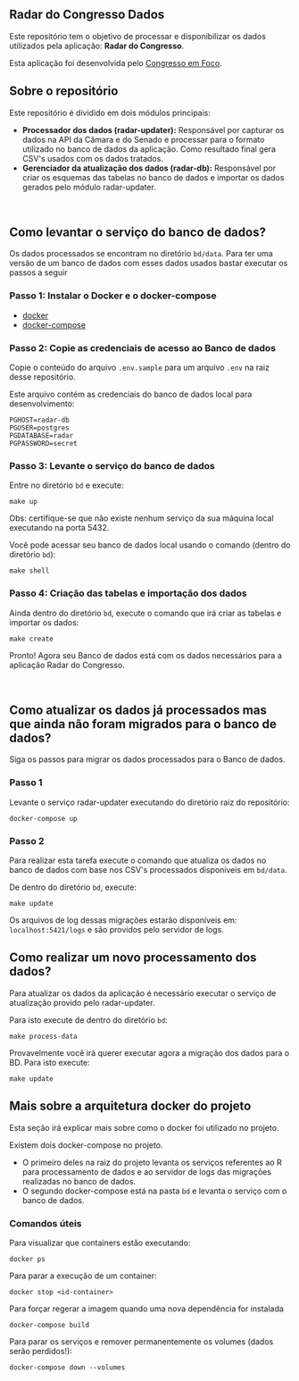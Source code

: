 ## Radar do Congresso Dados

Este repositório tem o objetivo de processar e disponibilizar os dados utilizados pela aplicação: **Radar do Congresso**.

Esta aplicação foi desenvolvida pelo [Congresso em Foco](https://congressoemfoco.uol.com.br/).

## Sobre o repositório

Este repositório é dividido em dois módulos principais: 
- **Processador dos dados (radar-updater):** Responsável por capturar os dados na API da Câmara e do Senado e processar para o formato utilizado no banco de dados da aplicação. Como resultado final gera CSV's usados com os dados tratados.
- **Gerenciador da atualização dos dados (radar-db):** Responsável por criar os esquemas das tabelas no banco de dados e importar os dados gerados pelo módulo radar-updater.

<br>

## Como levantar o serviço do banco de dados?

Os dados processados se encontram no diretório `bd/data`. Para ter uma versão de um banco de dados com esses dados usados bastar executar os passos a seguir

### Passo 1: Instalar o Docker e o docker-compose

- [docker](https://docs.docker.com/install/linux/docker-ce/ubuntu/#install-docker-ce)
- [docker-compose](https://docs.docker.com/compose/install/)

### Passo 2: Copie as credenciais de acesso ao Banco de dados

Copie o conteúdo do arquivo `.env.sample` para um arquivo `.env` na raiz desse repositório.

Este arquivo contém as credenciais do banco de dados local para desenvolvimento:

```
PGHOST=radar-db
PGUSER=postgres
PGDATABASE=radar
PGPASSWORD=secret
```

### Passo 3: Levante o serviço do banco de dados

Entre no diretório `bd` e execute: 

```
make up
```

Obs: certifique-se que não existe nenhum serviço da sua máquina local executando na porta 5432.

Você pode acessar seu banco de dados local usando o comando (dentro do diretório `bd`):

```
make shell
```

### Passo 4: Criação das tabelas e importação dos dados

Ainda dentro do diretório `bd`, execute o comando que irá criar as tabelas e importar os dados:

```
make create
```

Pronto! Agora seu Banco de dados está com os dados necessários para a aplicação Radar do Congresso.

<br>

## Como atualizar os dados já processados mas que ainda não foram migrados para o banco de dados?

Siga os passos para migrar os dados processados para o Banco de dados.

### Passo 1

Levante o serviço radar-updater executando do diretório raiz do repositório:

```
docker-compose up
```

### Passo 2
Para realizar esta tarefa execute o comando que atualiza os dados no banco de dados com base nos CSV's processados disponíveis em `bd/data`.

De dentro do diretório `bd`, execute:

```
make update
```

Os arquivos de log dessas migrações estarão disponíveis em: `localhost:5421/logs` e são providos pelo servidor de logs.

## Como realizar um novo processamento dos dados?

Para atualizar os dados da aplicação é necessário executar o serviço de atualização provido pelo radar-updater.

Para isto execute de dentro do diretório `bd`:

```
make process-data
```

Provavelmente você irá querer executar agora a migração dos dados para o BD. Para isto execute:

```
make update
```

## Mais sobre a arquitetura docker do projeto

Esta seção irá explicar mais sobre como o docker foi utilizado no projeto.

Existem dois docker-compose no projeto. 
- O primeiro deles na raiz do projeto levanta os serviços referentes ao R para processamento de dados e ao servidor de logs das migrações realizadas no banco de dados.
- O segundo docker-compose está na pasta `bd` e levanta o serviço com o banco de dados.

### Comandos úteis

Para visualizar que containers estão executando:
```
docker ps
```

Para parar a execução de um container:
```
docker stop <id-container>
```

Para forçar regerar a imagem quando uma nova dependência for instalada
```
docker-compose build
```

Para parar os serviços e remover permanentemente os volumes (dados serão perdidos!):

```
docker-compose down --volumes
```
